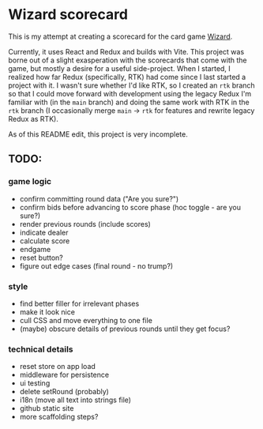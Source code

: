 # Wizard scorecard

This is my attempt at creating a scorecard for the card game [Wizard]().

Currently, it uses React and Redux and builds with Vite.
This project was borne out of a slight exasperation with the scorecards that come with the game, but mostly a desire for a useful side-project. When I started, I realized how far Redux (specifically, RTK) had come since I last started a project with it. I wasn't sure whether I'd like RTK, so I created an `rtk` branch so that I could move forward with development using the legacy Redux I'm familiar with (in the `main` branch) and doing the same work with RTK in the `rtk` branch (I occasionally merge `main` -> `rtk` for features and rewrite legacy Redux as RTK).

As of this README edit, this project is very incomplete.
## TODO:
### game logic
- confirm committing round data ("Are you sure?")
- confirm bids before advancing to score phase (hoc toggle - are you sure?)
- render previous rounds (include scores)
- indicate dealer
- calculate score
- endgame
- reset button?
- figure out edge cases (final round - no trump?)
### style
- find better filler for irrelevant phases
- make it look nice
- cull CSS and move everything to one file
- (maybe) obscure details of previous rounds until they get focus?
### technical details
- reset store on app load
- middleware for persistence
- ui testing
- delete setRound (probably)
- i18n (move all text into strings file)
- github static site
- more scaffolding steps?
